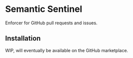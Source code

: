 # Semantic Sentinel

Enforcer for GitHub pull requests and issues.

## Installation

WIP, will eventually be available on the GitHub marketplace.
